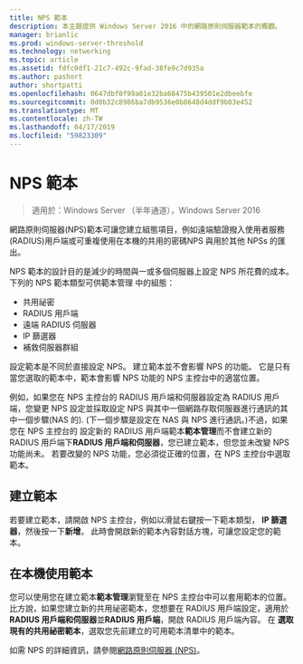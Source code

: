 ```yaml
---
title: NPS 範本
description: 本主題提供 Windows Server 2016 中的網路原則伺服器範本的概觀。
manager: brianlic
ms.prod: windows-server-threshold
ms.technology: networking
ms.topic: article
ms.assetid: fdfc0df1-21c7-492c-9fad-38fe9c7d935a
ms.author: pashort
author: shortpatti
ms.openlocfilehash: 0647dbf0f99a01e32ba68475b439501e2dbeebfe
ms.sourcegitcommit: 0d0b32c8986ba7db9536e0b8648d4ddf9b03e452
ms.translationtype: MT
ms.contentlocale: zh-TW
ms.lasthandoff: 04/17/2019
ms.locfileid: "59823309"
---
```

# <a name="nps-templates"></a>NPS 範本

>適用於：Windows Server （半年通道），Windows Server 2016

網路原則伺服器\(NPS\)範本可讓您建立組態項目，例如遠端驗證撥入使用者服務\(RADIUS\)用戶端或可重複使用在本機的共用的密碼NPS 與用於其他 NPSs 的匯出。

NPS 範本的設計目的是減少的時間與一或多個伺服器上設定 NPS 所花費的成本。 下列的 NPS 範本類型可供範本管理 中的組態：

- 共用祕密
- RADIUS 用戶端
- 遠端 RADIUS 伺服器
- IP 篩選器
- 補救伺服器群組

設定範本是不同於直接設定 NPS。 建立範本並不會影響 NPS 的功能。 它是只有當您選取的範本中，範本會影響 NPS 功能的 NPS 主控台中的適當位置。 

例如，如果您在 NPS 主控台的 RADIUS 用戶端和伺服器設定為 RADIUS 用戶端，您變更 NPS 設定並採取設定 NPS 與其中一個網路存取伺服器進行通訊的其中一個步驟\(NAS 的\). \(下一個步驟是設定在 NAS 與 NPS 進行通訊。\)不過，如果您在 NPS 主控台的 設定新的 RADIUS 用戶端範本**範本管理**而不會建立新的 RADIUS 用戶端下**RADIUS 用戶端和伺服器**，您已建立範本，但您並未改變 NPS 功能尚未。 若要改變的 NPS 功能，您必須從正確的位置，在 NPS 主控台中選取範本。

## <a name="creating-templates"></a>建立範本

若要建立範本，請開啟 NPS 主控台，例如以滑鼠右鍵按一下範本類型， **IP 篩選器**，然後按一下**新增**。 此時會開啟新的範本內容對話方塊，可讓您設定您的範本。

## <a name="using-templates-locally"></a>在本機使用範本

您可以使用您在建立範本**範本管理**瀏覽至在 NPS 主控台中可以套用範本的位置。 比方說，如果您建立新的共用祕密範本，您想要在 RADIUS 用戶端設定，適用於**RADIUS 用戶端和伺服器**並**RADIUS 用戶端**，開啟 RADIUS 用戶端內容。 在 **選取現有的共用祕密範本**，選取您先前建立的可用範本清單中的範本。

如需 NPS 的詳細資訊，請參閱[網路原則伺服器 (NPS)](nps-top.md)。
